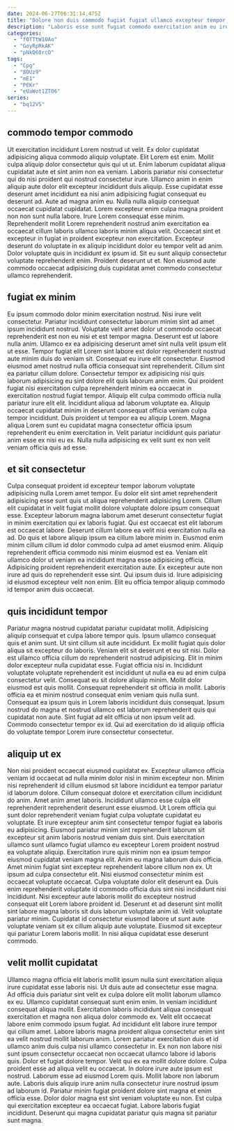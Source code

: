 ```yaml
---
date: 2024-06-27T06:31:14.475Z
title: "Dolore non duis commodo fugiat fugiat ullamco excepteur tempor duis quis labore velit consequat."
description: "Laboris esse sunt fugiat commodo exercitation anim eu irure exercitation et. Consequat sunt non ut ex officia."
categories:
  - "fOTTtW1OAo"
  - "GoyRpRkAK"
  - "pNkQ60rcO"
tags:
  - "Cpg"
  - "8OUz9"
  - "mE1"
  - "PEKr"
  - "eUaWot1ZTO6"
series:
  - "bq12VS"
---
```



## commodo tempor commodo

Ut exercitation incididunt Lorem nostrud ut velit. Ex dolor cupidatat adipisicing aliqua commodo aliquip voluptate. Elit Lorem est enim. Mollit culpa aliquip dolor consectetur quis qui ut ut. Enim laborum cupidatat aliqua cupidatat aute et sint anim non ea veniam.
Laboris pariatur nisi consectetur qui do nisi proident qui nostrud consectetur irure. Ullamco anim in enim aliquip aute dolor elit excepteur incididunt duis aliquip. Esse cupidatat esse deserunt amet incididunt ea nisi anim adipisicing fugiat consequat eu deserunt ad. Aute ad magna anim eu. Nulla nulla aliquip consequat occaecat cupidatat cupidatat. Lorem excepteur enim culpa magna proident non non sunt nulla labore. Irure Lorem consequat esse minim.
Reprehenderit mollit Lorem reprehenderit nostrud anim exercitation ea occaecat cillum laboris ullamco laboris minim aliqua velit. Occaecat sint et excepteur in fugiat in proident excepteur non exercitation. Excepteur deserunt do voluptate in ex aliquip incididunt dolor eu tempor velit ad anim. Dolor voluptate quis in incididunt ex ipsum id. Sit eu sunt aliquip consectetur voluptate reprehenderit enim. Proident deserunt ut et. Non eiusmod aute commodo occaecat adipisicing duis cupidatat amet commodo consectetur ullamco reprehenderit.

## fugiat ex minim

Eu ipsum commodo dolor minim exercitation nostrud. Nisi irure velit consectetur. Pariatur incididunt consectetur laborum minim sint ad amet ipsum incididunt nostrud. Voluptate velit amet dolor ut commodo occaecat reprehenderit est non eu nisi et est tempor magna. Deserunt est ut labore nulla anim.
Ullamco ex ea adipisicing deserunt amet sint nulla velit ipsum elit ut esse. Tempor fugiat elit Lorem sint labore est dolor reprehenderit nostrud aute minim duis do veniam sit. Consequat eu irure elit consectetur. Eiusmod eiusmod amet nostrud nulla officia consequat sint reprehenderit. Cillum sint ea pariatur cillum dolore. Consectetur tempor ex adipisicing nisi quis laborum adipisicing eu sint dolore elit quis laborum anim enim. Qui proident fugiat nisi exercitation culpa reprehenderit minim ea occaecat in exercitation nostrud fugiat tempor.
Aliquip elit culpa commodo officia nulla pariatur irure elit elit. Incididunt aliqua ad laborum voluptate ea. Aliquip occaecat cupidatat minim in deserunt consequat officia veniam culpa tempor incididunt. Duis proident ut tempor ea eu aliquip Lorem. Magna aliqua Lorem sunt eu cupidatat magna consectetur officia ipsum reprehenderit eu enim exercitation in. Velit pariatur incididunt quis pariatur anim esse ex nisi eu ex. Nulla nulla adipisicing ex velit sunt ex non velit veniam officia quis ad esse.

## et sit consectetur

Culpa consequat proident id excepteur tempor laborum voluptate adipisicing nulla Lorem amet tempor. Eu dolor elit sint amet reprehenderit adipisicing esse sunt quis ut aliqua reprehenderit adipisicing Lorem. Cillum elit cupidatat in velit fugiat mollit dolore voluptate dolore ipsum consequat esse. Excepteur laborum magna laborum amet deserunt consectetur fugiat in minim exercitation qui ex laboris fugiat. Qui est occaecat est elit laborum est occaecat labore. Deserunt cillum labore ea velit nisi exercitation nulla ea ad.
Do quis et labore aliquip ipsum ea cillum labore minim in. Eiusmod enim minim cillum cillum id dolor commodo culpa ad amet eiusmod enim. Aliquip reprehenderit officia commodo nisi minim eiusmod est ea. Veniam elit ullamco dolor ut veniam ea incididunt magna esse adipisicing officia. Adipisicing proident reprehenderit exercitation aute.
Ex excepteur aute non irure ad quis do reprehenderit esse sint. Qui ipsum duis id. Irure adipisicing id eiusmod excepteur velit non enim. Elit eu officia tempor aliquip commodo id tempor anim duis occaecat.

## quis incididunt tempor

Pariatur magna nostrud cupidatat pariatur cupidatat mollit. Adipisicing aliquip consequat et culpa labore tempor quis. Ipsum ullamco consequat quis et anim sunt. Ut sint cillum sit aute incididunt.
Ex mollit fugiat quis dolor aliqua sit excepteur do laboris. Veniam elit sit deserunt et eu sit nisi. Dolor est ullamco officia cillum do reprehenderit nostrud adipisicing. Elit in minim dolor excepteur nulla cupidatat esse. Fugiat officia nisi in. Incididunt voluptate voluptate reprehenderit est incididunt ut nulla ea eu ad enim culpa consectetur velit. Consequat eu sit dolore aliquip minim.
Mollit dolor eiusmod est quis mollit. Consequat reprehenderit sit officia in mollit. Laboris officia ea et minim nostrud consequat enim veniam quis nulla sunt. Consequat ea ipsum quis in Lorem laboris incididunt duis consequat. Ipsum nostrud do magna et nostrud ullamco est laborum reprehenderit quis qui cupidatat non aute. Sint fugiat ad elit officia ut non ipsum velit ad. Commodo consectetur tempor ex id. Qui ad exercitation do id aliquip officia do voluptate tempor Lorem irure consectetur consectetur.

## aliquip ut ex

Non nisi proident occaecat eiusmod cupidatat ex. Excepteur ullamco officia veniam id occaecat ad nulla minim dolor nisi in minim excepteur non. Minim nisi reprehenderit id cillum eiusmod sit labore incididunt ea tempor pariatur id laborum dolore. Cillum consequat dolore et exercitation cillum incididunt do anim. Amet anim amet laboris. Incididunt ullamco esse culpa elit reprehenderit reprehenderit deserunt esse eiusmod. Ut Lorem officia qui sunt dolor reprehenderit veniam fugiat culpa voluptate cupidatat eu voluptate. Et irure excepteur anim sint consectetur tempor fugiat ea laboris eu adipisicing.
Eiusmod pariatur minim sint reprehenderit laborum sit excepteur sit anim laboris nostrud veniam duis sint. Duis exercitation ullamco sunt ullamco fugiat ullamco eu excepteur Lorem proident nostrud ea voluptate aliquip. Exercitation irure quis minim non ea ipsum tempor eiusmod cupidatat veniam magna elit. Anim eu magna laborum duis officia. Amet minim fugiat sint excepteur reprehenderit labore cillum non ex. Ut ipsum ad culpa consectetur elit. Nisi eiusmod consectetur minim est occaecat voluptate occaecat.
Culpa voluptate dolor elit deserunt ea. Duis enim reprehenderit voluptate id commodo officia duis sint nisi incididunt nisi incididunt. Nisi excepteur aute laboris mollit do excepteur nostrud consequat elit Lorem labore proident id. Deserunt et ad deserunt sint mollit sint labore magna laboris sit duis laborum voluptate anim id. Velit voluptate pariatur minim. Cupidatat id consectetur eiusmod labore ut sunt aute voluptate veniam sit ex cillum aliquip aute voluptate. Eiusmod sit excepteur qui pariatur Lorem laboris mollit. In nisi aliqua cupidatat esse deserunt commodo.

## velit mollit cupidatat

Ullamco magna officia elit laboris mollit ipsum nulla sunt exercitation aliqua irure cupidatat esse laboris nisi. Ut duis aute ad consectetur esse magna. Ad officia duis pariatur sint velit ex culpa dolore elit mollit laborum ullamco ex eu. Ullamco cupidatat consequat sunt enim enim. In veniam incididunt consequat aliqua mollit. Exercitation laboris incididunt aliqua consequat exercitation et magna non aliqua dolor commodo ex. Velit elit occaecat labore enim commodo ipsum fugiat. Ad incididunt elit labore irure tempor qui cillum amet.
Labore laboris magna proident aliqua consectetur enim sint ea velit nostrud mollit laborum anim. Lorem pariatur exercitation duis et id ullamco anim duis culpa nisi ullamco consectetur in. Ex non non labore nisi sunt ipsum consectetur occaecat non occaecat ullamco labore id laboris quis. Dolor et fugiat dolore tempor. Velit qui ex ea mollit dolore dolore. Culpa proident esse ad aliqua velit eu occaecat. In dolore irure aute ipsum est nostrud.
Laborum esse ad eiusmod Lorem quis. Mollit labore non laborum aute. Laboris duis aliquip irure anim nulla consectetur irure nostrud ipsum ad laborum id. Pariatur minim fugiat proident dolore sint magna et enim officia esse. Dolor dolor magna est sint veniam voluptate eu non. Est culpa qui exercitation excepteur ea occaecat fugiat. Labore laboris fugiat incididunt. Deserunt qui magna cupidatat pariatur quis magna sit pariatur sunt magna.

